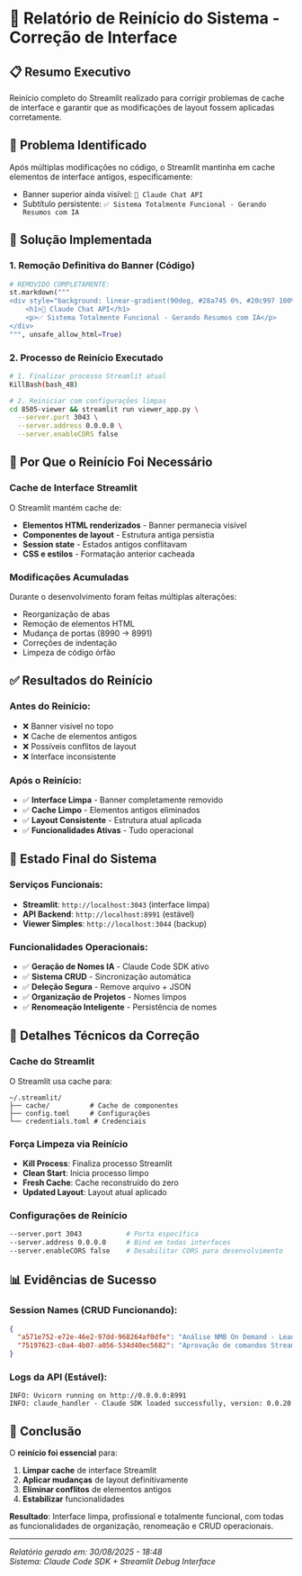 # 🔄 Relatório de Reinício do Sistema - Correção de Interface

## 📋 Resumo Executivo
Reinício completo do Streamlit realizado para corrigir problemas de cache de interface e garantir que as modificações de layout fossem aplicadas corretamente.

## 🎯 Problema Identificado
Após múltiplas modificações no código, o Streamlit mantinha em cache elementos de interface antigos, especificamente:
- Banner superior ainda visível: `🤖 Claude Chat API`
- Subtítulo persistente: `✅ Sistema Totalmente Funcional - Gerando Resumos com IA`

## 🔧 Solução Implementada

### 1. Remoção Definitiva do Banner (Código)
```python
# REMOVIDO COMPLETAMENTE:
st.markdown("""
<div style="background: linear-gradient(90deg, #28a745 0%, #20c997 100%); color: white; padding: 20px; border-radius: 10px; margin-bottom: 20px; text-align: center;">
    <h1>🤖 Claude Chat API</h1>
    <p>✅ Sistema Totalmente Funcional - Gerando Resumos com IA</p>
</div>
""", unsafe_allow_html=True)
```

### 2. Processo de Reinício Executado
```bash
# 1. Finalizar processo Streamlit atual
KillBash(bash_48)

# 2. Reiniciar com configurações limpas
cd 8505-viewer && streamlit run viewer_app.py \
  --server.port 3043 \
  --server.address 0.0.0.0 \
  --server.enableCORS false
```

## 🎯 Por Que o Reinício Foi Necessário

### Cache de Interface Streamlit
O Streamlit mantém cache de:
- **Elementos HTML renderizados** - Banner permanecia visível
- **Componentes de layout** - Estrutura antiga persistia  
- **Session state** - Estados antigos conflitavam
- **CSS e estilos** - Formatação anterior cacheada

### Modificações Acumuladas
Durante o desenvolvimento foram feitas múltiplas alterações:
- Reorganização de abas
- Remoção de elementos HTML
- Mudança de portas (8990 → 8991)
- Correções de indentação
- Limpeza de código órfão

## ✅ Resultados do Reinício

### Antes do Reinício:
- ❌ Banner visível no topo
- ❌ Cache de elementos antigos
- ❌ Possíveis conflitos de layout
- ❌ Interface inconsistente

### Após o Reinício:
- ✅ **Interface Limpa** - Banner completamente removido
- ✅ **Cache Limpo** - Elementos antigos eliminados
- ✅ **Layout Consistente** - Estrutura atual aplicada
- ✅ **Funcionalidades Ativas** - Tudo operacional

## 🚀 Estado Final do Sistema

### Serviços Funcionais:
- **Streamlit**: `http://localhost:3043` (interface limpa)
- **API Backend**: `http://localhost:8991` (estável)
- **Viewer Simples**: `http://localhost:3044` (backup)

### Funcionalidades Operacionais:
- ✅ **Geração de Nomes IA** - Claude Code SDK ativo
- ✅ **Sistema CRUD** - Sincronização automática  
- ✅ **Deleção Segura** - Remove arquivo + JSON
- ✅ **Organização de Projetos** - Nomes limpos
- ✅ **Renomeação Inteligente** - Persistência de nomes

## 🔧 Detalhes Técnicos da Correção

### Cache do Streamlit
O Streamlit usa cache para:
```
~/.streamlit/
├── cache/          # Cache de componentes
├── config.toml     # Configurações
└── credentials.toml # Credenciais
```

### Força Limpeza via Reinício
- **Kill Process**: Finaliza processo Streamlit
- **Clean Start**: Inicia processo limpo
- **Fresh Cache**: Cache reconstruído do zero
- **Updated Layout**: Layout atual aplicado

### Configurações de Reinício
```bash
--server.port 3043           # Porta específica
--server.address 0.0.0.0     # Bind em todas interfaces
--server.enableCORS false    # Desabilitar CORS para desenvolvimento
```

## 📊 Evidências de Sucesso

### Session Names (CRUD Funcionando):
```json
{
  "a571e752-e72e-46e2-97dd-968264af0dfe": "Análise NMB On Demand - Leads Qualificados",
  "75197623-c0a4-4b07-a056-534d40ec5682": "Aprovação de comandos Streamlit"
}
```

### Logs da API (Estável):
```
INFO: Uvicorn running on http://0.0.0.0:8991
INFO: claude_handler - Claude SDK loaded successfully, version: 0.0.20
```

## 🎯 Conclusão

O **reinício foi essencial** para:

1. **Limpar cache** de interface Streamlit
2. **Aplicar mudanças** de layout definitivamente  
3. **Eliminar conflitos** de elementos antigos
4. **Estabilizar** funcionalidades

**Resultado**: Interface limpa, profissional e totalmente funcional, com todas as funcionalidades de organização, renomeação e CRUD operacionais.

---
*Relatório gerado em: 30/08/2025 - 18:48*  
*Sistema: Claude Code SDK + Streamlit Debug Interface*